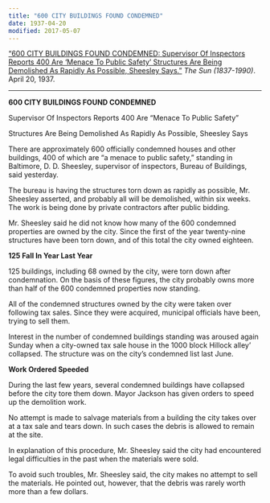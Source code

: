 ```yaml
---
title: "600 CITY BUILDINGS FOUND CONDEMNED"
date: 1937-04-20
modified: 2017-05-07
---
```


[“600 CITY BUILDINGS FOUND CONDEMNED: Supervisor Of Inspectors Reports 400 Are ‘Menace To Public Safety’ Structures Are Being Demolished As Rapidly As Possible, Sheesley Says.”](http://search.proquest.com/hnpbaltimoresun/docview/543222356/abstract/A79B375FC69340BDPQ/27) *The Sun (1837-1990)*. April 20, 1937.

---

**600 CITY BUILDINGS FOUND CONDEMNED**

Supervisor Of Inspectors Reports 400 Are “Menace To Public Safety”

Structures Are Being Demolished As Rapidly As Possible, Sheesley Says

There are approximately 600 officially condemned houses and other buildings, 400 of which are “a menace to public safety,” standing in Baltimore, D. D. Sheesley, supervisor of inspectors, Bureau of Buildings, said yesterday.

The bureau is having the structures torn down as rapidly as possible, Mr. Sheesley asserted, and probably all will be demolished, within six weeks. The work is being done by private contractors after public bidding.

Mr. Sheesley said he did not know how many of the 600 condemned properties are owned by the city. Since the first of the year twenty-nine structures have been torn down, and of this total the city owned eighteen.

**125 Fall In Year Last Year**

125 buildings, including 68 owned by the city, were torn down after condemnation. On the basis of these figures, the city probably owns more than half of the 600 condemned properties now standing.

All of the condemned structures owned by the city were taken over following tax sales. Since they were acquired, municipal officials have been, trying to sell them.

Interest in the number of condemned buildings standing was aroused again Sunday when a city-owned tax sale house in the 1000 block Hillock alley’ collapsed. The structure was on the city’s condemned list last June.

**Work Ordered Speeded**

During the last few years, several condemned buildings have collapsed before the city tore them down. Mayor Jackson has given orders to speed up the demolition work.

No attempt is made to salvage materials from a building the city takes over at a tax sale and tears down. In such cases the debris is allowed to remain at the site.

In explanation of this procedure, Mr. Sheesley said the city had encountered legal difficulties in the past when the materials were sold.

To avoid such troubles, Mr. Sheesley said, the city makes no attempt to sell the materials. He pointed out, however, that the debris was rarely worth more than a few dollars.